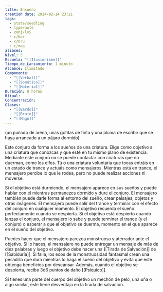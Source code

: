 ```yaml
---
title: Ensueño
creation date: 2024-02-14 23:21
tags:
  - state/seedling
  - type/note
  - conj/lv5
  - c/bar
  - c/bru
  - c/mag
aliases: 
Nivel: 5
Escuela: "[[Ilusionismo]]"
Tiempo_de_Lanzamiento: 1 minuto
Alcance: Ilimitado
Componente:
  - "[[Verbal]]"
  - "[[Somático]]"
  - "[[Material]]"
Duración: 8 horas
Ritual: 
Concentración: 
Clases:
  - "[[Bardo]]"
  - "[[Brujo]]"
  - "[[Mago]]"
---
```

(un puñado de arena, unas gotitas de tinta y una pluma de escribir que se haya arrancado a un pájaro dormido)

Este conjuro da forma a los sueños de una criatura. Elige como objetivo a una criatura que conozcas y que esté en tu mismo plano de existencia. Mediante este conjuro no se puede contactar con criaturas que no duerman, como los elfos. Tú o una criatura voluntaria que tocas entráis en un estado de trance y actuáis como mensajeros. Mientras está en trance, el mensajero percibe lo que le rodea, pero no puede realizar acciones ni moverse.

Si el objetivo está durmiendo, el mensajero aparece en sus sueños y puede hablar con él mientras permanezca dormido y dure el conjuro. El mensajero también puede darle forma al entorno del sueño, crear paisajes, objetos y otras imágenes. El mensajero puede salir del trance y terminar con el efecto del conjuro en cualquier momento. El objetivo recuerda el sueño perfectamente cuando se despierta. Si el objetivo está despierto cuando lanzas el conjuro, el mensajero lo sabe y puede terminar el trance (y el conjuro) o esperar a que el objetivo se duerma, momento en el que aparece en el sueño del objetivo.

Puedes hacer que el mensajero parezca monstruoso y aterrador ante el objetivo. Si lo haces, el mensajero no puede entregar un mensaje de más de diez palabras y luego el objetivo debe hacer una [[Tirada de Salvación]] de [[Sabiduría]]. Si falla, los ecos de la monstruosidad fantasmal crean una pesadilla que dura mientras lo haga el sueño del objetivo y evita que este obtenga beneficios por descansar. Además, cuando el objetivo se despierta, recibe 3d6 puntos de daño [[Psíquico]].

Si tienes una parte del cuerpo del objetivo un mechón de pelo, una uña o algo similar, este tiene desventaja en la tirada de salvación.